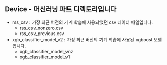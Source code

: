 ## Device - 머신러닝 파트 디렉토리입니다

- rss_csv : 가장 최근 버전의 기계 학습에 사용되었던 csv 데이터 파일입니다.
  - rss_csv_nonzero.csv
  - rss_csv_previous.csv
- xgb_classifier_model_v2 : 가장 최근 버전의 기계 학습에 사용된 xgboost 모델입니다.
  - xgb_classifier_model_vnz
  - xgb_classifier_model_v1
